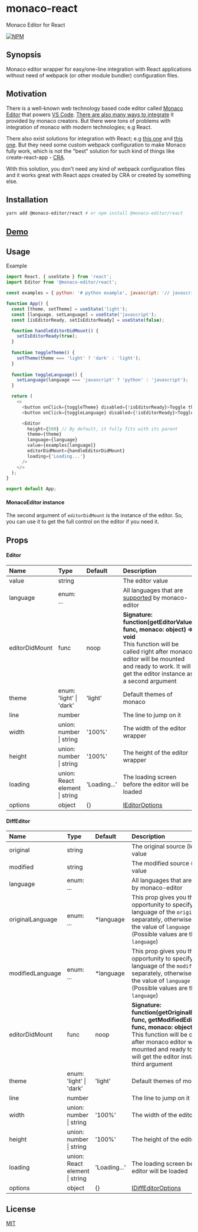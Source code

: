 # monaco-react
Monaco Editor for React

[![NPM](https://nodei.co/npm/@monaco-editor/react.png.png)](https://nodei.co/npm/@monaco-editor/react/)

## Synopsis

Monaco editor wrapper for easy/one-line integration with React applications without need of webpack (or other module bundler) configuration files.

## Motivation
There is a well-known web technology based code editor called [Monaco Editor](https://microsoft.github.io/monaco-editor/) that powers [VS Code](https://code.visualstudio.com/). [There are also many ways to integrate](https://github.com/Microsoft/monaco-editor-samples/) it provided by monaco creators. But there were tons of problems with integration of monaco with modern technologies; e.g React.

There also exist solutions for integration with React; e.g [this one](https://github.com/react-monaco-editor/react-monaco-editor) and [this one](https://github.com/jaywcjlove/react-monacoeditor). But they need some custom webpack configuration to make Monaco fully work, which is not the "best" solution for such kind of things like create-react-app - [CRA](https://facebook.github.io/create-react-app/).

With this solution, you don't need any kind of webpack configuration files and it works great with React apps created by CRA or created by something else.

## Installation

```bash
yarn add @monaco-editor/react # or npm install @monaco-editor/react
```

## [Demo](https://monaco-react.surenatoyan.com/)

## Usage

Example
```js
import React, { useState } from 'react';
import Editor from '@monaco-editor/react';

const examples = { python: '# python example', javascript: '// javascript example' };

function App() {
  const [theme, setTheme] = useState('light');
  const [language, setLanguage] = useState('javascript');
  const [isEditorReady, setIsEditorReady] = useState(false);

  function handleEditorDidMount() {
    setIsEditorReady(true);
  }
  
  function toggleTheme() {
    setTheme(theme === 'light' ? 'dark' : 'light');
  }
  
  function toggleLanguage() {
    setLanguage(language === 'javascript' ? 'python' : 'javascript');
  }

  return (
    <>
      <button onClick={toggleTheme} disabled={!isEditorReady}>Toggle theme</button>
      <button onClick={toggleLanguage} disabled={!isEditorReady}>Toggle language</button>

      <Editor
        height={500} // By default, it fully fits with its parent
        theme={theme}
        language={language}
        value={examples[language]}
        editorDidMount={handleEditorDidMount}
        loading={'Loading...'}
      />
    </>
  );
}

export default App;
```

#### MonacoEditor instance

The second argument of `editorDidMount` is the instance of the editor. So, you can use it to get the full control on the editor if you need it.

## Props

#### Editor

| Name   |      Type      |  Default |  Description |
|:----------|:-------------|:------|:------|
| value | string || The editor value |
| language | enum: ... | | All languages that are [supported](https://github.com/microsoft/monaco-languages) by monaco-editor |
| editorDidMount | func | noop | **Signature: function(getEditorValue: func, monaco: object) => void** <br/> This function will be called right after monaco editor will be mounted and ready to work. It will get the editor instance as a second argument |
| theme | enum: 'light' \| 'dark' | 'light' | Default themes of monaco |
| line | number |  | The line to jump on it |
| width | union: number \| string | '100%' | The width of the editor wrapper |
| height | union: number \| string | '100%' | The height of the editor wrapper |
| loading | union: React element \| string | 'Loading...' | The loading screen before the editor will be loaded |
| options | object | {} | [IEditorOptions](https://microsoft.github.io/monaco-editor/api/interfaces/monaco.editor.ieditoroptions.html) |

#### DiffEditor

| Name   |      Type      |  Default |  Description |
|:----------|:-------------|:------|:------|
| original | string || The original source (left one) value |
| modified | string || The modified source (right one) value |
| language | enum: ... | | All languages that are [supported](https://github.com/microsoft/monaco-languages) by monaco-editor |
| originalLanguage | enum: ... | *language | This prop gives you the opportunity to specify the language of the `original` source separately, otherwise, it will get the value of `language` property. (Possible values are the same as `language`) |
| modifiedLanguage | enum: ... | *language | This prop gives you the opportunity to specify the language of the `modified` source separately, otherwise, it will get the value of `language` property. (Possible values are the same as `language`) |
| editorDidMount | func | noop | **Signature: function(getOriginalEditorValue: func, getModifiedEditorValue: func, monaco: object) => void** <br/> This function will be called right after monaco editor will be mounted and ready to work. It will get the editor instance as a third argument |
| theme | enum: 'light' \| 'dark' | 'light' | Default themes of monaco |
| line | number |  | The line to jump on it |
| width | union: number \| string | '100%' | The width of the editor wrapper |
| height | union: number \| string | '100%' | The height of the editor wrapper |
| loading | union: React element \| string | 'Loading...' | The loading screen before the editor will be loaded |
| options | object | {} | [IDiffEditorOptions](https://microsoft.github.io/monaco-editor/api/interfaces/monaco.editor.idiffeditorconstructionoptions.html) |

## License

[MIT](./LICENSE)
